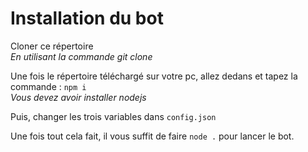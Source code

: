 # Installation du bot

Cloner ce répertoire  
*En utilisant la commande git clone*

Une fois le répertoire téléchargé sur votre pc, allez dedans et tapez la commande : `npm i`  
*Vous devez avoir installer nodejs*

Puis, changer les trois variables dans `config.json`

Une fois tout cela fait, il vous suffit de faire `node .` pour lancer le bot.
